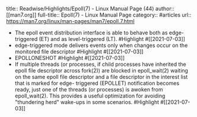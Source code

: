 title:: Readwise/Highlights/Epoll(7) - Linux Manual Page (44)
author:: [[man7.org]]
full-title:: Epoll(7) - Linux Manual Page
category:: #articles
url:: https://man7.org/linux/man-pages/man7/epoll.7.html

- The epoll event distribution interface is able to behave both as
       edge-triggered (ET) and as level-triggered (LT). #Highlight #[[2021-07-03]]
- edge-triggered mode
       delivers events only when changes occur on the monitored file
       descriptor #Highlight #[[2021-07-03]]
- EPOLLONESHOT #Highlight #[[2021-07-03]]
- If multiple threads (or processes, if child processes have
       inherited the epoll file descriptor across fork(2)) are blocked
       in epoll_wait(2) waiting on the same epoll file descriptor and a
       file descriptor in the interest list that is marked for edge-
       triggered (EPOLLET) notification becomes ready, just one of the
       threads (or processes) is awoken from epoll_wait(2).  This
       provides a useful optimization for avoiding "thundering herd"
       wake-ups in some scenarios. #Highlight #[[2021-07-03]]